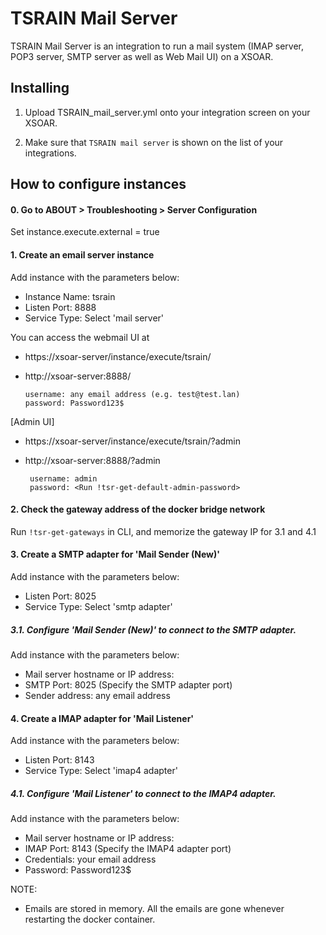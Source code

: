 TSRAIN Mail Server
===========

TSRAIN Mail Server is an integration to run a mail system (IMAP server, POP3 server, SMTP server as well as Web Mail UI) on a XSOAR.


Installing
----------

1. Upload TSRAIN_mail_server.yml onto your integration screen on your XSOAR.

2. Make sure that `TSRAIN mail server` is shown on the list of your integrations.


How to configure instances
----------

#### 0.  Go to ABOUT > Troubleshooting > Server Configuration
  Set  instance.execute.external = true


#### 1. Create an email server instance
  Add instance with the parameters below:
   - Instance Name: tsrain
   - Listen Port: 8888
   - Service Type: Select 'mail server'

  You can access the webmail UI at
   - https://xsoar-server/instance/execute/tsrain/
   - http://xsoar-server:8888/
    
      ```
      username: any email address (e.g. test@test.lan)
      password: Password123$
      ```

   [Admin UI]
   - https://xsoar-server/instance/execute/tsrain/?admin
   - http://xsoar-server:8888/?admin
 
      ```
       username: admin
       password: <Run !tsr-get-default-admin-password>
      ```

#### 2. Check the gateway address of the docker bridge network

  Run `!tsr-get-gateways` in CLI,
  and memorize the gateway IP for 3.1 and 4.1


#### 3. Create a SMTP adapter for 'Mail Sender (New)'
 Add instance with the parameters below:
  - Listen Port: 8025
  - Service Type: Select 'smtp adapter'

##### 3.1. Configure 'Mail Sender (New)' to connect to the SMTP adapter.
 Add instance with the parameters below:
  - Mail server hostname or IP address: <gateway IP>
  - SMTP Port: 8025  (Specify the SMTP adapter port)
  - Sender address: any email address


#### 4. Create a IMAP adapter for 'Mail Listener'
 Add instance with the parameters below:
  - Listen Port: 8143
  - Service Type: Select 'imap4 adapter'

##### 4.1. Configure 'Mail Listener' to connect to the IMAP4 adapter.
 Add instance with the parameters below:
  - Mail server hostname or IP address: <gateway IP>
  - IMAP Port: 8143 (Specify the IMAP4 adapter port)
   - Credentials: your email address
   - Password: Password123$

NOTE:
 - Emails are stored in memory. All the emails are gone whenever restarting the docker container.
  
